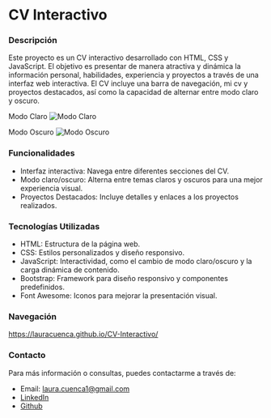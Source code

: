 # CV Interactivo
### Descripción
Este proyecto es un CV interactivo desarrollado con HTML, CSS y JavaScript. El objetivo es presentar de manera atractiva y dinámica la información personal, habilidades, experiencia y proyectos a través de una interfaz web interactiva. El CV incluye una barra de navegación, mi cv y proyectos destacados, así como la capacidad de alternar entre modo claro y oscuro.

Modo Claro
![Modo Claro](https://github.com/user-attachments/assets/49ae05a0-c6b6-46ec-a863-cfea87fd72d8)

Modo Oscuro
![Modo Oscuro](https://github.com/user-attachments/assets/68f29198-1fce-4e81-b119-3ddbadfefbff)

### Funcionalidades
- Interfaz interactiva: Navega entre diferentes secciones del CV.
- Modo claro/oscuro: Alterna entre temas claros y oscuros para una mejor experiencia visual.
- Proyectos Destacados: Incluye detalles y enlaces a los proyectos realizados.

### Tecnologías Utilizadas
- HTML: Estructura de la página web.
- CSS: Estilos personalizados y diseño responsivo.
- JavaScript: Interactividad, como el cambio de modo claro/oscuro y la carga dinámica de contenido.
- Bootstrap: Framework para diseño responsivo y componentes predefinidos.
- Font Awesome: Iconos para mejorar la presentación visual.

### Navegación
https://lauracuenca.github.io/CV-Interactivo/

### Contacto
Para más información o consultas, puedes contactarme a través de:

- Email: laura.cuenca1@gmail.com
- [LinkedIn](https://www.linkedin.com/in/laura-cuenca-/)
- [Github](https://github.com/LauraCuenca)
